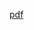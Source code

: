 
[pdf](https://github.com/geektime-geekbang/algorithm-1/blob/master/13-%E6%B7%B1%E5%BA%A6%E4%BC%98%E5%85%88DFS%2B%E5%B9%BF%E5%BA%A6%E4%BC%98%E5%85%88BFS.pdf)